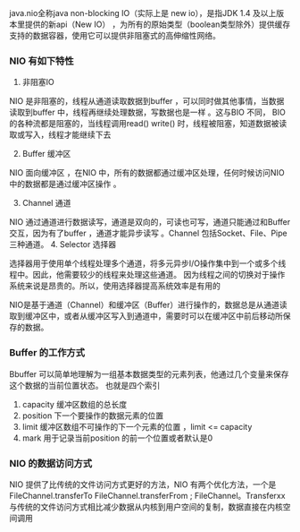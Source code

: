 java.nio全称java non-blocking IO（实际上是 new io），是指JDK 1.4 及以上版本里提供的新api（New IO） ，为所有的原始类型（boolean类型除外）提供缓存支持的数据容器，使用它可以提供非阻塞式的高伸缩性网络。

### NIO 有如下特性

1. 非阻塞IO 

NIO 是非阻塞的，线程从通道读取数据到buffer ，可以同时做其他事情，当数据读取到buffer 中，线程再继续处理数据，写数据也是一样 。这与BIO 不同， BIO 的各种流都是阻塞的，当线程调用read() write() 时，线程被阻塞，知道数据被读取或写入，线程才能继续下去
    
2. Buffer 缓冲区

NIO 面向缓冲区 ，在NIO 中，所有的数据都通过缓冲区处理，任何时候访问NIO 中的数据都是通过缓冲区操作 。

3. Channel 通道

NIO 通过通道进行数据读写，通道是双向的，可读也可写，通道只能通过和Buffer  交互，因为有了buffer ，通道才能异步读写 。Channel 包括Socket、File、Pipe 三种通道。
4. Selector 选择器

选择器用于使用单个线程处理多个通道，将多元异步I/O操作集中到一个或多个线程中。因此，他需要较少的线程来处理这些通道。 因为线程之间的切换对于操作系统来说是昂贵的。所以，使用选择器提高系统效率是有用的


NIO是基于通道（Channel）和缓冲区（Buffer）进行操作的，数据总是从通道读取到缓冲区中，或者从缓冲区写入到通道中，需要时可以在缓冲区中前后移动所保存的数据。

### Buffer 的工作方式
Bbuffer  可以简单地理解为一组基本数据类型的元素列表，他通过几个变量来保存这个数据的当前位置状态。 也就是四个索引
1. capacity 缓冲区数组的总长度
2. position 下一个要操作的数据元素的位置
3. limit 缓冲区数组不可操作的下一个元素的位置 ，limit <= capacity
4. mark  用于记录当前position 的前一个位置或者默认是0

### NIO 的数据访问方式
NIO 提供了比传统的文件访问方式更好的方法，NIO 有两个优化方法，一个是FileChannel.transferTo   FileChannel.transferFrom ; 
FileChannel。Transferxx 与传统的文件访问方式相比减少数据从内核到用户空间的复制，数据直接在内核空间调用

